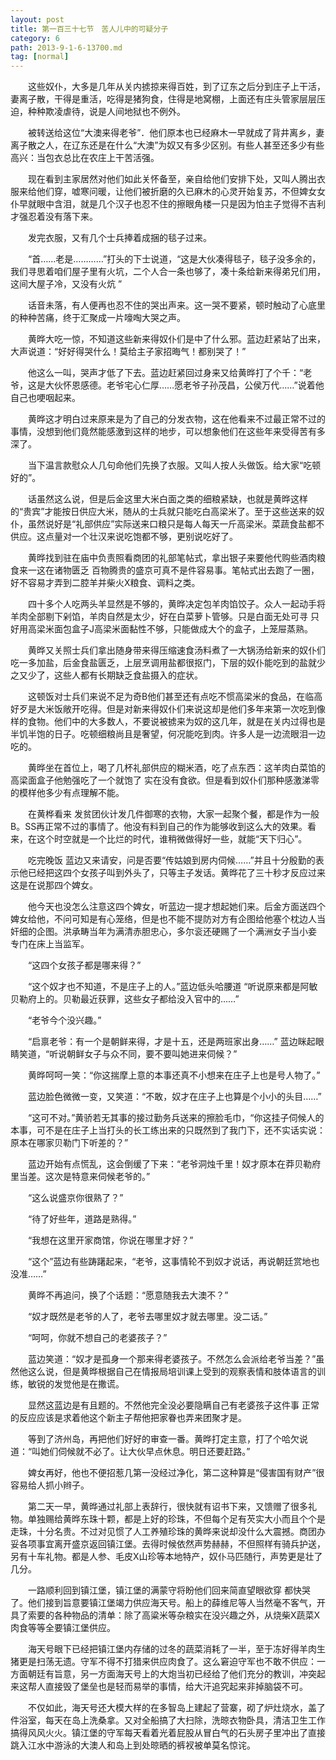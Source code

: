 ```yaml
---
layout: post
title: 第一百三十七节　苦人儿中的可疑分子
category: 6
path: 2013-9-1-6-13700.md
tag: [normal]
---
```


　　这些奴仆，大多是几年从关内掳掠来得百姓，到了辽东之后分到庄子上干活，妻离子散，干得是重活，吃得是猪狗食，住得是地窝棚，上面还有庄头管家层层压迫，种种欺凌虐待，说是人间地狱也不例外。

　　被转送给这位“大澳来得老爷”．他们原本也已经麻木一早就成了背井离乡，妻离子散之人，在辽东还是在什么“大澳”为奴又有多少区别。有些人甚至还多少有些高兴：当包衣总比在农庄上干苦活强。

　　现在看到主家居然对他们如此关怀备至，亲自给他们安排下处，又叫人腾出衣服来给他们穿，嘘寒问暖，让他们被折磨的久已麻木的心灵开始复苏，不但婢女女仆早就眼中含泪，就是几个汉子也忍不住的擦眼角楼一只是因为怕主子觉得不吉利才强忍着没有落下来。

　　发完衣服，又有几个士兵捧着成捆的毯子过来。

　　“首……老是…………”打头的下士说道，“这是大伙凑得毯子，毯子没多余的，我们寻思着咱们屋子里有火坑，二个人合一条也够了，凑十条给新来得弟兄们用，这间大屋子冷，又没有火炕 ”

　　话音未落，有人便再也忍不住的哭出声来。这一哭不要紧，顿时触动了心底里的种种苦痛，终于汇聚成一片嚎啕大哭之声。

　　黄晔大吃一惊，不知道这些新来得奴仆们是中了什么邪。蓝边赶紧站了出来，大声说道：“好好得哭什么！莫给主子家招晦气！都别哭了！”

　　他这么一叫，哭声才低了下去。蓝边赶紧回过身来又给黄晔打了个千：“老爷，这是大伙怀恩感德。老爷宅心仁厚……愿老爷子孙茂昌，公侯万代……”说着他自己也哽咽起来。

　　黄晔这才明白过来原来是为了自己的分发衣物，这在他看来不过最正常不过的事情，没想到他们竟然能感激到这样的地步，可以想象他们在这些年来受得苦有多深了。

　　当下温言款慰众人几句命他们先换了衣服。又叫人按人头做饭。给大家“吃顿好的”。

　　话虽然这么说，但是后金这里大米白面之类的细粮紧缺，也就是黄晔这样的“贵宾”才能按日供应大米，随从的士兵就只能吃白高梁米了。至于这些送来的奴仆，虽然说好是“礼部供应”实际送来口粮只是每人每天一斤高梁米。菜蔬食盐都不供应。这点量对一个壮汉来说吃饱都不够，更别说吃好了。

　　黄晔找到驻在庙中负责照看商团的礼部笔帖式，拿出银子来要他代购些酒肉粮食来一这在诸物匮乏 百物腾贵的盛京可真不是件容易事。笔帖式出去跑了一圈，好不容易才弄到二腔羊并柴火X粮食、调料之类。

　　四十多个人吃两头羊显然是不够的，黄晔决定包羊肉馅饺子。众人一起动手将羊肉全部剔下剁馅，羊肉自然是太少，好在白菜萝卜管够。只是白面无处可寻 只好用高梁米面包盒子J高梁米面黏性不够，只能做成大个的盒子，上笼屉蒸熟。

　　黄晔又关照士兵们拿出随身带来得压缩速食汤料煮了一大锅汤给新来的奴仆们吃一多加盐，后金食盐匮乏，上层烹调用盐都很抠门，下层的奴仆能吃到的盐就少之又少了，这些人都有长期缺乏食盐摄入的症状。

　　这顿饭对士兵们来说不足为奇B他们甚至还有点吃不惯高梁米的食品，在临高好歹是大米饭敞开吃得。但是对新来得奴仆们来说这却是他们多年来第一次吃到像样的食物。他们中的大多数人，不要说被掳来为奴的这几年，就是在关内过得也是半饥半饱的日子。吃顿细粮尚且是奢望，何况能吃到肉。许多人是一边流眼泪一边吃的。

　　黄晔坐在首位上，喝了几杯礼部供应的糊米酒，吃了点东西：这羊肉白菜馅的高梁面盒子他勉强吃了一个就饱了 实在没有食欲。但是看到奴仆们那种感激涕零的模样他多少有点理解不能。

　　在黄桦看来 发贫团伙计发几件御寒的衣物，大家一起聚个餐，都是作为一般B。SS再正常不过的事情了。他没有料到自己的作为能够收到这么大的效果。看来，在这个时空就是一个比烂的时代，谁稍微做得好一些，就能“天下归心”。

　　吃完晚饭 蓝边又来请安，问是否要“传姑娘到房内伺候……”并且十分殷勤的表示他已经把这四个女孩子叫到外头了，只等主子发话。黄晔花了三十秒才反应过来这是在说那四个婢女。

　　他今天也没怎么注意这四个婢女，听蓝边一提才想起她们来。后金方面送四个婢女给他，不问可知是有心笼络，但是也不能不提防对方有企图给他塞个枕边人当奸细的企图。洪承畴当年为满清赤胆忠心，多尔衮还硬赐了一个满洲女子当小妾 专门在床上当监军。

　　“这四个女孩子都是哪来得？”

　　“这个奴才也不知道，不是庄子上的人。”蓝边低头哈腰道 “听说原来都是阿敏贝勒府上的。贝勒最近获罪，这些女子都给没入官中的……”

　　“老爷今个没兴趣。”

　　“启禀老爷：有一个是朝鲜来得，才是十五，还是两班家出身……” 蓝边眯起眼睛笑道，“听说朝鲜女子与众不同，要不要叫她进来伺候？”

　　黄晔呵呵一笑：“你这揣摩上意的本事还真不小想来在庄子上也是号人物了。”

　　蓝边脸色微微一变，又笑道：“不敢，奴才在庄子上也算是个小小的头目……”

　　“这可不对。”黄骄若无其事的接过勤务兵送来的擦脸毛巾，“你这挂子伺候人的本事，可不是在庄子上当打头的长工练出来的只既然到了我门下，还不实话实说：原本在哪家贝勒门下听差的？”

　　蓝边开始有点慌乱，这会倒缓了下来：“老爷洞烛千里！奴才原本在莽贝勒府里当差。这次是特意来伺候老爷的。”

　　“这么说盛京你很熟了？”

　　“待了好些年，道路是熟得。”

　　“我想在这里开家商馆，你说在哪里才好？”

　　“这个”蓝边有些踌躇起来，“老爷，这事情轮不到奴才说话，再说朝廷赏地也没准……”

　　黄晔不再追问，换了个话题：“愿意随我去大澳不？”

　　“奴才既然是老爷的人了，老爷去哪里奴才就去哪里。没二话。”

　　“呵呵，你就不想自己的老婆孩子？”

　　蓝边笑道：“奴才是孤身一个那来得老婆孩子。不然怎么会派给老爷当差？”虽然他这么说，但是黄晔根据自己在情报局培训课上受到的观察表情和肢体语言的训练，敏锐的发觉他是在撒谎。

　　显然这蓝边是有且题的。不然他完全没必要隐瞒自己有老婆孩子这件事 正常的反应应该是求着他这个新主子帮他把家眷也弄来团聚才是。

　　等到了济州岛，再把他们好好的审查一番。黄晔打定主意，打了个哈欠说道：“叫她们伺候就不必了。让大伙早点休息。明日还要赶路。”

　　婢女再好，他也不便招惹几第一没经过净化，第二这种算是“侵害国有财产”很容易给人抓小辫子。

　　第二天一早，黄晔通过礼部上表辞行，很快就有诏书下来，又馈赠了很多礼物。单独赐给黄晔东珠十颗，都是上好的珍珠，不但每个足有芡实大小而且个个是走珠，十分名贵。不过对见惯了人工养殖珍珠的黄晔来说却没什么大震撼。商团办妥各项事宜离开盛京返回镇江堡。去得时候依然声势赫赫，不但照样有骑兵护送，另有十车礼物。都是人参、毛皮X山珍等本地特产，奴仆马匹随行，声势更是壮了几分。

　　一路顺利回到镇江堡，镇江堡的满蒙守将盼他们回来简直望眼欲穿 都快哭了。他们接到旨意要镇江堡竭力供应海天号。船上的薛维尼等人当然毫不客气，开具了索要的各种物品的清单：除了高粱米等杂粮实在没兴趣之外，从烧柴X蔬菜X肉食等等全要镇江堡供应。

　　海天号眼下已经把镇江堡内存储的过冬的蔬菜消耗了一半，至于冻好得羊肉生猪更是扫荡无遗。守军不得不打猎来供应肉食了。这么窘迫守军也不敢不供应：一方面朝廷有旨意，另一方面海天号上的大炮当初已经给了他们充分的教训，冲突起来这帮人直接毁了堡垒也是轻而易举的事情，给大汗追究起来非掉脑袋不可。

　　不仅如此，海天号还大模大样的在多智岛上建起了营寨，砌了炉灶烧水，盖了件浴室，每天在岛上洗桑拿。又对全船搞了大扫除，洗晾衣物卧具，清洁卫生工作搞得风风火火。镇江堡的守军每天看着光着屁股从冒白气的石头房子里冲出了直接跳入江水中游泳的大澳人和岛上到处晾晒的裤衩被单莫名惊诧。
